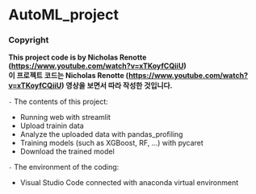 # AutoML_project
### Copyright
**This project code is by Nicholas Renotte (https://www.youtube.com/watch?v=xTKoyfCQiiU)**  
**이 프로젝트 코드는 Nicholas Renotte (https://www.youtube.com/watch?v=xTKoyfCQiiU) 영상을 보면서 따라 작성한 것입니다.**

`-` The contents of this project:
- Running web with streamlit
- Upload trainin data
- Analyze the uploaded data with pandas_profiling
- Training models (such as XGBoost, RF, ...) with pycaret
- Download the trained model

`-` The environment of the coding:
- Visual Studio Code connected with anaconda virtual environment




